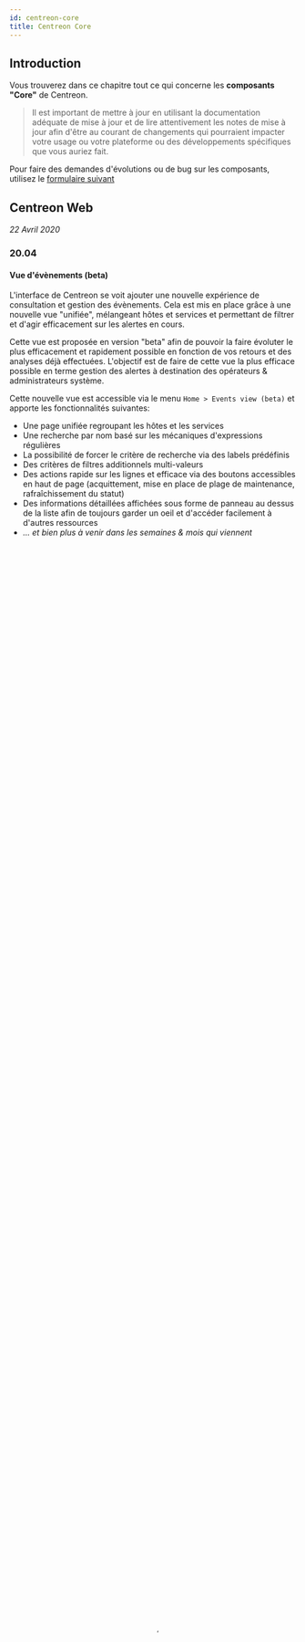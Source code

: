 ```yaml
---
id: centreon-core
title: Centreon Core
---
```


## Introduction

Vous trouverez dans ce chapitre tout ce qui concerne les **composants "Core"** de Centreon.

> Il est important de mettre à jour en utilisant la documentation adéquate de mise à jour et 
> de lire attentivement les notes de mise à jour afin d'être au courant de changements qui pourraient 
> impacter votre usage ou votre plateforme ou des développements spécifiques que vous auriez 
> fait.

Pour faire des demandes d'évolutions ou de bug sur les composants, utilisez le [formulaire suivant](https://github.com/centreon/centreon/issues/new/choose)

## Centreon Web

*22 Avril 2020*

### 20.04

#### Vue d'évènements (beta)

L'interface de Centreon se voit ajouter une nouvelle expérience de consultation et gestion des évènements. Cela
est mis en place grâce à une nouvelle vue "unifiée", mélangeant hôtes et services et permettant de filtrer et 
d'agir efficacement sur les alertes en cours.

Cette vue est proposée en version "beta" afin de pouvoir la faire évoluter le plus efficacement et rapidement 
possible en fonction de vos retours et des analyses déjà effectuées. L'objectif est de faire de cette vue la plus
efficace possible en terme gestion des alertes à destination des opérateurs & administrateurs système.

Cette nouvelle vue est accessible via le menu `Home > Events view (beta)` et apporte les fonctionnalités suivantes:

* Une page unifiée regroupant les hôtes et les services
* Une recherche par nom basé sur les mécaniques d'expressions régulières
* La possibilité de forcer le critère de recherche via des labels prédéfinis
* Des critères de filtres additionnels multi-valeurs
* Des actions rapide sur les lignes et efficace via des boutons accessibles en haut de page (acquittement, mise 
en place de plage de maintenance, rafraîchissement du statut)
* Des informations détaillées affichées sous forme de panneau au dessus de la liste afin de toujours garder un oeil
et d'accéder facilement à d'autres ressources
* *... et bien plus à venir dans les semaines & mois qui viennent*

<figure class="video_container">
<video width="100%" height="100%" playsinline autoplay muted loop poster="../assets/alerts/events-view/listing.png">
    <source src="../assets/alerts/events-view/events-view-demo.webm" type="video/webm">
  </video>
</figure>

Pour en savoir plus sur cette fonctionnalité, [rendez vous sur cette page](../alerts/events-view)

#### Mobilité

Une version mobile de Centreon est disponible ! Il est possible de l'installer sur votre téléphone afin 
d'être en mesure d'effectuer les actions suivantes, sur votre mobile:

* Afficher la liste des resources (hôtes et services) et leur statut 
* Filtre ces listes
* Agir sur les ressources: mise en place d'acquittement ou de plage de maintenance
* Afficher le détail du statut des ressources et un graphiques lorsque disponible

<figure class="video_container">
  <video width="375" height="812" controls="true" allowfullscreen="true" poster="../assets/mobile/mobile-login.png">
    <source src="../assets/mobile/mobile-demo.mp4" type="video/mp4">
  </video>
</figure>

Plus d'information sur l'installation et l'utilisation de l'application mobile sur [cette page](../mobile/introduction)

### Bug fixes


## Centreon Engine

### 20.04.0

## Centreon Broker

### 20.04.0
